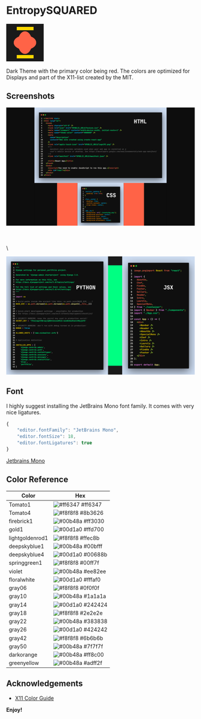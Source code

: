 # EntropySQUARED

![Logo](https://raw.githubusercontent.com/entropyAMNESTY/media_images/main/Artboard%201.png)

Dark Theme with the primary color being red.
The colors are optimized for Displays and part of the X11-list created by the MIT.


## Screenshots

![App Screenshot](https://raw.githubusercontent.com/entropyAMNESTY/media_images/main/python_jsx_screen01code01HTML_CSS_sna.png)

\
\
\

![App Screenshot](https://raw.githubusercontent.com/entropyAMNESTY/media_images/main/python_jsx_screen02code02.png)


## Font

I highly suggest installing the JetBrains Mono font family.
It comes with very nice ligatures.

```javascript
{
    "editor.fontFamily": "JetBrains Mono",
    "editor.fontSize": 18,
    "editor.fontLigatures": true
}
```
[Jetbrains Mono](https://www.jetbrains.com/lp/mono/)
## Color Reference

| Color             | Hex                                                                |
| ----------------- | ------------------------------------------------------------------ |
| Tomato1 | ![#ff6347](https://via.placeholder.com/10/ff6347?text=+) #ff6347 |
| Tomato4 | ![#f8f8f8](https://via.placeholder.com/10/8b3626?text=+) #8b3626|
| firebrick1 | ![#00b48a](https://via.placeholder.com/10/ff3030?text=+) #ff3030 |
| gold1 | ![#00d1a0](https://via.placeholder.com/10/ffd700?text=+) #ffd700 |
| lightgoldenrod1 | ![#f8f8f8](https://via.placeholder.com/10/ffec8b?text=+) #ffec8b |
| deepskyblue1 | ![#00b48a](https://via.placeholder.com/10/00bfff?text=+) #00bfff |
| deepskyblue4 | ![#00d1a0](https://via.placeholder.com/10/00688b?text=+) #00688b |
| springgreen1 | ![#f8f8f8](https://via.placeholder.com/10/00ff7f?text=+) #00ff7f |
| violet | ![#00b48a](https://via.placeholder.com/10/ee82ee?text=+) #ee82ee |
| floralwhite | ![#00d1a0](https://via.placeholder.com/10/fffaf0?text=+) #fffaf0 |
| gray06 | ![#f8f8f8](https://via.placeholder.com/10/0f0f0f?text=+) #0f0f0f |
| gray10 | ![#00b48a](https://via.placeholder.com/10/1a1a1a?text=+) #1a1a1a |
| gray14 | ![#00d1a0](https://via.placeholder.com/10/242424?text=+) #242424 |
| gray18 | ![#f8f8f8](https://via.placeholder.com/10/2e2e2e?text=+) #2e2e2e |
| gray22 | ![#00b48a](https://via.placeholder.com/10/383838?text=+) #383838 |
| gray26 | ![#00d1a0](https://via.placeholder.com/10/424242?text=+) #424242 |
| gray42 | ![#f8f8f8](https://via.placeholder.com/10/6b6b6b?text=+) #6b6b6b |
| gray50 | ![#00b48a](https://via.placeholder.com/10/7f7f7f?text=+) #7f7f7f |
| darkorange | ![#00b48a](https://via.placeholder.com/10/ff8c00?text=+) #ff8c00 |
| greenyellow | ![#00b48a](https://via.placeholder.com/10/adff2f?text=+) #adff2f |

## Acknowledgements

 - [X11 Color Guide](https://www.w3schools.com/colors/colors_x11.asp)


 **Enjoy!**